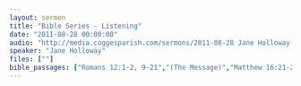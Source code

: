```yaml
---
layout: sermon
title: "Bible Series - Listening"
date: "2011-08-28 00:00:00"
audio: "http://media.coggesparish.com/sermons/2011-08-28 Jane Holloway.mp3"
speaker: "Jane Holloway"
files: [""]
bible_passages: ["Romans 12:1-2, 9-21","(The Message)","Matthew 16:21-28","(NIV)"]
---
```

